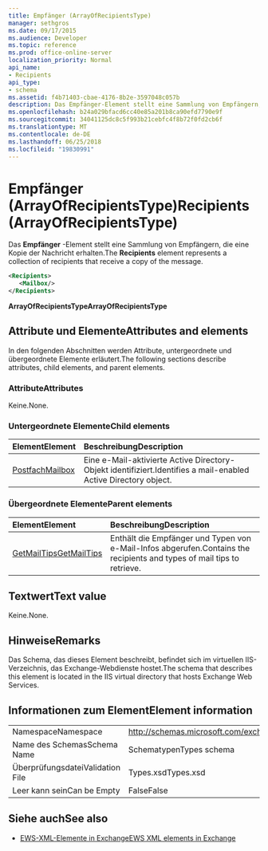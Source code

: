 ```yaml
---
title: Empfänger (ArrayOfRecipientsType)
manager: sethgros
ms.date: 09/17/2015
ms.audience: Developer
ms.topic: reference
ms.prod: office-online-server
localization_priority: Normal
api_name:
- Recipients
api_type:
- schema
ms.assetid: f4b71403-cbae-4176-8b2e-3597048c057b
description: Das Empfänger-Element stellt eine Sammlung von Empfängern, die eine Kopie der Nachricht erhalten.
ms.openlocfilehash: b24a029bfacd6cc40e85a201b8ca90efd7790e9f
ms.sourcegitcommit: 34041125dc8c5f993b21cebfc4f8b72f0fd2cb6f
ms.translationtype: MT
ms.contentlocale: de-DE
ms.lasthandoff: 06/25/2018
ms.locfileid: "19830991"
---
```

# <a name="recipients-arrayofrecipientstype"></a><span data-ttu-id="ba736-103">Empfänger (ArrayOfRecipientsType)</span><span class="sxs-lookup"><span data-stu-id="ba736-103">Recipients (ArrayOfRecipientsType)</span></span>

<span data-ttu-id="ba736-104">Das **Empfänger** -Element stellt eine Sammlung von Empfängern, die eine Kopie der Nachricht erhalten.</span><span class="sxs-lookup"><span data-stu-id="ba736-104">The **Recipients** element represents a collection of recipients that receive a copy of the message.</span></span> 
  
```XML
<Recipients>
   <Mailbox/>
</Recipients>
```

 <span data-ttu-id="ba736-105">**ArrayOfRecipientsType**</span><span class="sxs-lookup"><span data-stu-id="ba736-105">**ArrayOfRecipientsType**</span></span>
## <a name="attributes-and-elements"></a><span data-ttu-id="ba736-106">Attribute und Elemente</span><span class="sxs-lookup"><span data-stu-id="ba736-106">Attributes and elements</span></span>

<span data-ttu-id="ba736-107">In den folgenden Abschnitten werden Attribute, untergeordnete und übergeordnete Elemente erläutert.</span><span class="sxs-lookup"><span data-stu-id="ba736-107">The following sections describe attributes, child elements, and parent elements.</span></span>
  
### <a name="attributes"></a><span data-ttu-id="ba736-108">Attribute</span><span class="sxs-lookup"><span data-stu-id="ba736-108">Attributes</span></span>

<span data-ttu-id="ba736-109">Keine.</span><span class="sxs-lookup"><span data-stu-id="ba736-109">None.</span></span>
  
### <a name="child-elements"></a><span data-ttu-id="ba736-110">Untergeordnete Elemente</span><span class="sxs-lookup"><span data-stu-id="ba736-110">Child elements</span></span>

|<span data-ttu-id="ba736-111">**Element**</span><span class="sxs-lookup"><span data-stu-id="ba736-111">**Element**</span></span>|<span data-ttu-id="ba736-112">**Beschreibung**</span><span class="sxs-lookup"><span data-stu-id="ba736-112">**Description**</span></span>|
|:-----|:-----|
|[<span data-ttu-id="ba736-113">Postfach</span><span class="sxs-lookup"><span data-stu-id="ba736-113">Mailbox</span></span>](mailbox.md) <br/> |<span data-ttu-id="ba736-114">Eine e-Mail-aktivierte Active Directory-Objekt identifiziert.</span><span class="sxs-lookup"><span data-stu-id="ba736-114">Identifies a mail-enabled Active Directory object.</span></span>  <br/> |
   
### <a name="parent-elements"></a><span data-ttu-id="ba736-115">Übergeordnete Elemente</span><span class="sxs-lookup"><span data-stu-id="ba736-115">Parent elements</span></span>

|<span data-ttu-id="ba736-116">**Element**</span><span class="sxs-lookup"><span data-stu-id="ba736-116">**Element**</span></span>|<span data-ttu-id="ba736-117">**Beschreibung**</span><span class="sxs-lookup"><span data-stu-id="ba736-117">**Description**</span></span>|
|:-----|:-----|
|[<span data-ttu-id="ba736-118">GetMailTips</span><span class="sxs-lookup"><span data-stu-id="ba736-118">GetMailTips</span></span>](getmailtips.md) <br/> |<span data-ttu-id="ba736-119">Enthält die Empfänger und Typen von e-Mail-Infos abgerufen.</span><span class="sxs-lookup"><span data-stu-id="ba736-119">Contains the recipients and types of mail tips to retrieve.</span></span>  <br/> |
   
## <a name="text-value"></a><span data-ttu-id="ba736-120">Textwert</span><span class="sxs-lookup"><span data-stu-id="ba736-120">Text value</span></span>

<span data-ttu-id="ba736-121">Keine.</span><span class="sxs-lookup"><span data-stu-id="ba736-121">None.</span></span>
  
## <a name="remarks"></a><span data-ttu-id="ba736-122">Hinweise</span><span class="sxs-lookup"><span data-stu-id="ba736-122">Remarks</span></span>

<span data-ttu-id="ba736-123">Das Schema, das dieses Element beschreibt, befindet sich im virtuellen IIS-Verzeichnis, das Exchange-Webdienste hostet.</span><span class="sxs-lookup"><span data-stu-id="ba736-123">The schema that describes this element is located in the IIS virtual directory that hosts Exchange Web Services.</span></span>
  
## <a name="element-information"></a><span data-ttu-id="ba736-124">Informationen zum Element</span><span class="sxs-lookup"><span data-stu-id="ba736-124">Element information</span></span>

|||
|:-----|:-----|
|<span data-ttu-id="ba736-125">Namespace</span><span class="sxs-lookup"><span data-stu-id="ba736-125">Namespace</span></span>  <br/> |http://schemas.microsoft.com/exchange/services/2006/types  <br/> |
|<span data-ttu-id="ba736-126">Name des Schemas</span><span class="sxs-lookup"><span data-stu-id="ba736-126">Schema Name</span></span>  <br/> |<span data-ttu-id="ba736-127">Schematypen</span><span class="sxs-lookup"><span data-stu-id="ba736-127">Types schema</span></span>  <br/> |
|<span data-ttu-id="ba736-128">Überprüfungsdatei</span><span class="sxs-lookup"><span data-stu-id="ba736-128">Validation File</span></span>  <br/> |<span data-ttu-id="ba736-129">Types.xsd</span><span class="sxs-lookup"><span data-stu-id="ba736-129">Types.xsd</span></span>  <br/> |
|<span data-ttu-id="ba736-130">Leer kann sein</span><span class="sxs-lookup"><span data-stu-id="ba736-130">Can be Empty</span></span>  <br/> |<span data-ttu-id="ba736-131">False</span><span class="sxs-lookup"><span data-stu-id="ba736-131">False</span></span>  <br/> |
   
## <a name="see-also"></a><span data-ttu-id="ba736-132">Siehe auch</span><span class="sxs-lookup"><span data-stu-id="ba736-132">See also</span></span>



- [<span data-ttu-id="ba736-133">EWS-XML-Elemente in Exchange</span><span class="sxs-lookup"><span data-stu-id="ba736-133">EWS XML elements in Exchange</span></span>](ews-xml-elements-in-exchange.md)

